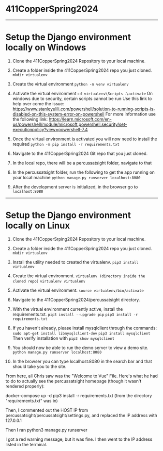 # 411CopperSpring2024
---
# Setup the Django environment locally on Windows
1. Clone the 411CopperSpring2024 Repository to your local machine.  

2. Create a folder inside the 411CopperSpring2024 repo you just cloned.
   ```mkdir virtualenv```
 
3. Create the virtual environment
   ```python -m venv virtualenv```

4. Activate the virtual environment
   ```cd virtualenv\Scripts```
   ```.\activate```
   On windows due to security, certain scripts cannot be run
   Use this link to help over come the issue: https://www.stanleyulili.com/powershell/solution-to-running-scripts-is-disabled-on-this-system-error-on-powershell 
   For more information use the following link: https://learn.microsoft.com/en-us/powershell/module/microsoft.powershell.security/set-executionpolicy?view=powershell-7.4

5. Once the virtual environment is activated you will now need to install the required 
   ```python -m pip install -r requirements.txt```

6. Navigate to the 411CopperSpring2024 Git repo that you just cloned.

7. In the local repo, there will be a percussatsight folder, navigate to that

8. In the percussatsight folder, run the following to get the app running on your local machine
   ```python manage.py runserver localhost:8080```

9. After the development server is initialized, in the browser go to 
   ```localhost:8080```

---
# Setup the Django environment locally on Linux
1. Clone the 411CopperSrping2024 Repository to your local machine.

2. Create a folder inside the 411CopperSpring2024 repo you just cloned. 
   ```mkdir virtualenv```

3. Install the utility needed to created the virtualenv. 
   ```pip3 install virtualenv```

4. Create the virtual environment.
   ```virtualenv (directory inside the cloned repo)```
   ```virtualenv virtualenv```

5. Activate the virtual environment. 
   ```source virtualenv/bin/activate```

6. Navigate to the 411CopperSpring2024/percussatsight directory. 

7. With the virtual environment currently active, install the requirements.txt. 
   ```pip3 install --upgrade pip```
   ```pip3 install -r requirements.txt```

8. If you haven't already, please install mysqlclient through the commands:
	```sudo apt-get install libmysqlclient-dev```
	```pip3 install mysqlclient```
Then verify installation with
	```pip3 show mysqlclient```


9. You should now be able to run the demo server to view a demo site.
   ```python manage.py runserver localhost:8080```

10. In the browser you can type localhost:8080 in the search bar and that should take you to the site.






From here, all Chris saw was the "Welcome to Vue" File. Here's what he had to do to actually see the percussatsight homepage (though it wasn't rendered properly):

docker-compose up -d
pip3 install -r requirements.txt (from the directory "requirements.txt" was in)

Then, I commented out the HOST IP from percussatsight/percussatsight/settings.py, and replaced the IP address with 127.0.0.1

Then I ran
python3 manage.py runserver

I got a red warning message, but it was fine. I then went to the IP address listed in the terminal.
